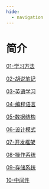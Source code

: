 ```yaml
---
hide:
  - navigation
---
```

# 简介

[01-学习方法](./01-学习方法/index.md)

[02-胡说笔记]()

[03-英语学习]()

[04-编程语言](./04-编程语言/index.md)

[05-数据结构](./05-数据结构/index.md)

[06-设计模式](./06-设计模式/index.md)

[07-开发框架](./07-开发框架/index.md)

[08-操作系统](./08-操作系统/index.md)

[09-存储系统](./09-存储系统/index.md)

[10-中间件](./10-中%20%20%20间%20%20%20件/index.md)

